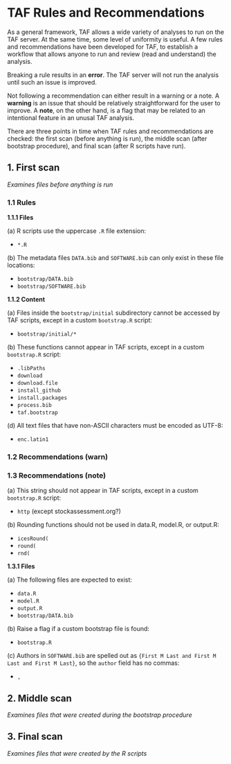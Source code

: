 # TAF Rules and Recommendations

As a general framework, TAF allows a wide variety of analyses to run on the TAF
server. At the same time, some level of uniformity is useful. A few rules and
recommendations have been developed for TAF, to establish a workflow that allows
anyone to run and review (read and understand) the analysis.

Breaking a rule results in an **error**. The TAF server will not run the
analysis until such an issue is improved.

Not following a recommendation can either result in a warning or a note. A
**warning** is an issue that should be relatively straightforward for the user
to improve. A **note**, on the other hand, is a flag that may be related to an
intentional feature in an unusal TAF analysis.

There are three points in time when TAF rules and recommendations are checked:
the first scan (before anything is run), the middle scan (after bootstrap
procedure), and final scan (after R scripts have run).

## 1. First scan

*Examines files before anything is run*

### 1.1 Rules

**1.1.1 Files**

(a) R scripts use the uppercase `.R` file extension:

- `*.R`

(b) The metadata files `DATA.bib` and `SOFTWARE.bib` can only exist in these
    file locations:

- `bootstrap/DATA.bib`
- `bootstrap/SOFTWARE.bib`

**1.1.2 Content**

(a) Files inside the `bootstrap/initial` subdirectory cannot be accessed by TAF
    scripts, except in a custom `bootstrap.R` script:

- `bootstrap/initial/*`

(b) These functions cannot appear in TAF scripts, except in a custom
    `bootstrap.R` script:

- `.libPaths`
- `download`
- `download.file`
- `install_github`
- `install.packages`
- `process.bib`
- `taf.bootstrap`

(d) All text files that have non-ASCII characters must be encoded as UTF-8:

- `enc.latin1`

### 1.2 Recommendations (warn)

### 1.3 Recommendations (note)

(a) This string should not appear in TAF scripts, except in a custom
    `bootstrap.R` script:

- `http` (except stockassessment.org?)

(b) Rounding functions should not be used in data.R, model.R, or output.R:

- `icesRound(`
- `round(`
- `rnd(`

**1.3.1 Files**

(a) The following files are expected to exist:

- `data.R`
- `model.R`
- `output.R`
- `bootstrap/DATA.bib`

(b) Raise a flag if a custom bootstrap file is found:

- `bootstrap.R`

(c) Authors in `SOFTWARE.bib` are spelled out as
   `{First M Last and First M Last and First M Last}`, so the `author` field has
   no commas:

- `,`

## 2. Middle scan

*Examines files that were created during the bootstrap procedure*

## 3. Final scan

*Examines files that were created by the R scripts*

